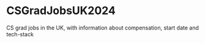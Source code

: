# CSGradJobsUK2024
CS grad jobs in the UK, with information about compensation, start date and tech-stack
